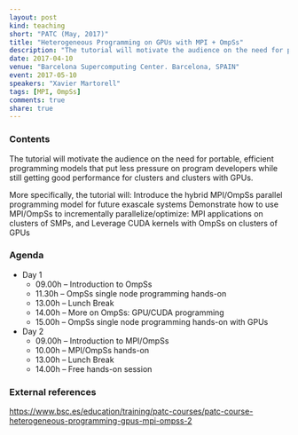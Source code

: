 ```yaml
---
layout: post
kind: teaching
short: "PATC (May, 2017)"
title: "Heterogeneous Programming on GPUs with MPI + OmpSs"
description: "The tutorial will motivate the audience on the need for portable and efficient programming models in order to get good performance in clusters with GPUs."
date: 2017-04-10
venue: "Barcelona Supercomputing Center. Barcelona, SPAIN"
event: 2017-05-10
speakers: "Xavier Martorell"
tags: [MPI, OmpSs]
comments: true
share: true
---
```


### Contents

The tutorial will motivate the audience on the need for portable, efficient programming models that put less pressure on program developers while still getting good performance for clusters and clusters with GPUs.
 
More specifically, the tutorial will:
Introduce the hybrid MPI/OmpSs parallel programming model for future exascale systems
Demonstrate how to use MPI/OmpSs to incrementally parallelize/optimize:
MPI applications on clusters of SMPs, and
Leverage CUDA kernels with OmpSs on clusters of GPUs

### Agenda

 * Day 1
   * 09.00h – Introduction to OmpSs
   * 11.30h – OmpSs single node programming hands-on
   * 13.00h – Lunch Break
   * 14.00h – More on OmpSs: GPU/CUDA programming
   * 15.00h – OmpSs single node programming hands-on with GPUs
 * Day 2
   * 09.00h – Introduction  to MPI/OmpSs
   * 10.00h – MPI/OmpSs hands-on
   * 13.00h – Lunch Break
   * 14.00h – Free hands-on session

### External references

<https://www.bsc.es/education/training/patc-courses/patc-course-heterogeneous-programming-gpus-mpi-ompss-2>

